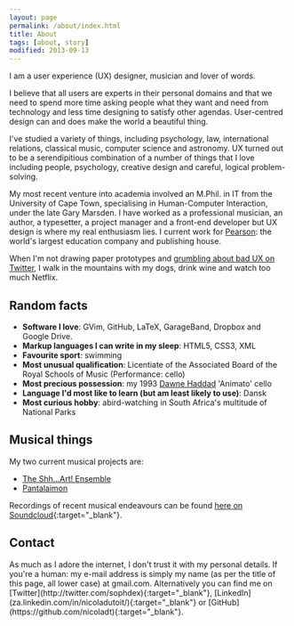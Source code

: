 ```yaml
---
layout: page
permalink: /about/index.html
title: About
tags: [about, story]
modified: 2013-09-13
---
```


I am a user experience (UX) designer, musician and lover of words. 

I believe that all users are experts in their personal domains and that we need to spend more time asking people what they want and need from technology and less time designing to satisfy other agendas. User-centred design can and does make the world a beautiful thing. 

I've studied a variety of things, including psychology, law, international relations, classical music, computer science and astronomy. UX turned out to be a serendipitious combination of a number of things that I love including people, psychology, creative design and careful, logical problem-solving. 

My most recent venture into academia involved an M.Phil. in IT from the University of Cape Town, specialising in Human-Computer Interaction, under the late Gary Marsden. I have worked as a professional musician, an author, a typesetter, a project manager and a front-end developer but UX design is where my real enthusiasm lies. I current work for <a href="https://www.pearson.com/" target="_blank">Pearson</a>: the world's largest education company and publishing house. 

When I'm not drawing paper prototypes and [grumbling about bad UX on Twitter](https://twitter.com/search?f=realtime&q=%23ux%20from%3Asophdex&src=typd), I walk in the mountains with my dogs, drink wine and watch too much Netflix.

<h2>Random facts</h2>

* <b>Software I love</b>: GVim, GitHub, LaTeX, GarageBand, Dropbox and Google Drive.
* <b>Markup languages I can write in my sleep</b>: HTML5, CSS3, XML
* <b>Favourite sport</b>: swimming
* <b>Most unusual qualification</b>: Licentiate of the Associated Board of the Royal Schools of Music (Performance: cello)
* <b>Most precious possession</b>: my 1993 <a href="http://www.dawnehaddad.co.za/">Dawne Haddad</a> 'Animato' cello 
* <b>Language I'd most like to learn (but am least likely to use)</b>: Dansk
* <b>Most curious hobby</b>: abird-watching in South Africa's multitude of National Parks

<h2>Musical things</h2>

My two current musical projects are:

* <a href="https://www.facebook.com/the.shh.art.ensemble/" target="_blank">The Shh...Art! Ensemble</a>
* <a href="https://www.instagram.com/pantalaimon_sa/" target="_blank">Pantalaimon</a>

Recordings of recent musical endeavours can be found [here on Soundcloud](https://soundcloud.com/nicoladt){:target="_blank"}.

<h2>Contact </h2>
As much as I adore the internet, I don't trust it with my personal details. If you're a human: my e-mail address is simply my name (as per the title of this page, all lower case) at gmail.com. Alternatively you can find me on [Twitter](http://twitter.com/sophdex){:target="_blank"}, [LinkedIn](za.linkedin.com/in/nicoladutoit/){:target="_blank"} or [GitHub](https://github.com/nicoladt){:target="_blank"}.








